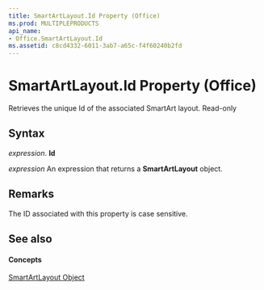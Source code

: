 ```yaml
---
title: SmartArtLayout.Id Property (Office)
ms.prod: MULTIPLEPRODUCTS
api_name:
- Office.SmartArtLayout.Id
ms.assetid: c8cd4332-6011-3ab7-a65c-f4f60240b2fd
---
```



# SmartArtLayout.Id Property (Office)

Retrieves the unique Id of the associated SmartArt layout. Read-only


## Syntax

 _expression_. **Id**

 _expression_ An expression that returns a **SmartArtLayout** object.


## Remarks

The ID associated with this property is case sensitive.


## See also


#### Concepts


[SmartArtLayout Object](smartartlayout-object-office.md)

